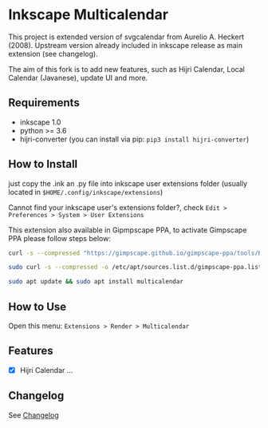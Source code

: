 # Inkscape Multicalendar

This project is extended version of svgcalendar from Aurelio A. Heckert (2008). Upstream version
already included in inkscape release as main extension (see changelog).

The aim of this fork is to add new features, such as Hijri Calendar, Local Calendar (Javanese), update UI and more.

## Requirements

- inkscape 1.0
- python >= 3.6
- hijri-converter (you can install via pip: `pip3 install hijri-converter`)

## How to Install
just copy the .ink an .py file into inkscape user extensions folder
(usually located in `$HOME/.config/inkscape/extensions`)

Cannot find your inkscape user's extensions folder?, 
check `Edit > Preferences > System > User Extensions`

This extension also available in Gipmpscape PPA, to activate Gimpscape PPA please follow steps below:

```bash
curl -s --compressed "https://gimpscape.github.io/gimpscape-ppa/tools/KEY.gpg" | sudo apt-key add -

sudo curl -s --compressed -o /etc/apt/sources.list.d/gimpscape-ppa.list "https://gimpscape.github.io/gimpscape-ppa/tools/gimpscape-ppa.list"

sudo apt update && sudo apt install multicalendar
```

## How to Use
Open this menu: `Extensions > Render > Multicalendar`

## Features
- [x] Hijri Calendar 
...

## Changelog
See [Changelog](CHANGELOG.md)

